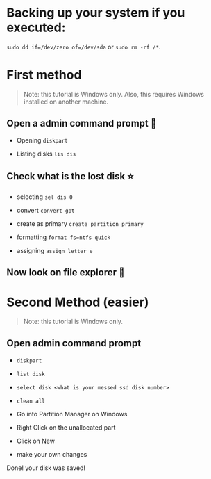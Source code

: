 # Backing up your system if you executed: 
`sudo dd if=/dev/zero of=/dev/sda` or `sudo rm -rf /*`.

# First method
> Note: this tutorial is Windows only.
> Also, this requires Windows installed on another machine.

## Open a admin command prompt 🎈

- Opening `diskpart`

- Listing disks `lis dis`

## Check what is the lost disk ⭐

- selecting `sel dis 0`

- convert `convert gpt`

- create as primary `create partition primary`

- formatting `format fs=ntfs quick`

- assigning `assign letter e`

## Now look on file explorer 🎉

# Second Method (easier)
> Note: this tutorial is Windows only.

## Open admin command prompt
- `diskpart`
- `list disk`
- `select disk <what is your messed ssd disk number>`
- `clean all`

- Go into Partition Manager on Windows
- Right Click on the unallocated part
- Click on New
- make your own changes

Done! your disk was saved!
